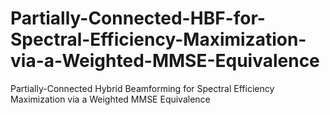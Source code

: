 # Partially-Connected-HBF-for-Spectral-Efficiency-Maximization-via-a-Weighted-MMSE-Equivalence
Partially-Connected Hybrid Beamforming for Spectral Efficiency Maximization via a Weighted MMSE Equivalence
